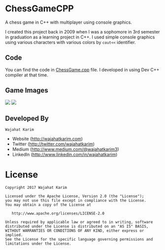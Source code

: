 # ChessGameCPP
A chess game in C++ with multiplayer using console graphics. 

I created this project back in 2009 when I was a sophomore in 3rd semester in graduation as a learning project in C++. I used simple console graphics using various characters with various colors by `cout<<` identifier.

## Code
You can find the code in [ChessGame.cpp](https://github.com/wajahatkarim3/ChessGameCPP/blob/master/ChessGame.cpp) file. I developed in using Dev C++ compiler at that time.


## Game Images
![](https://github.com/wajahatkarim3/ChessGameCPP/blob/master/chess1.jpg?raw=true)
![](https://github.com/wajahatkarim3/ChessGameCPP/blob/master/chess2.jpg?raw=true)

## Developed By
```
Wajahat Karim
```
- Website (http://wajahatkarim.com)
- Twitter (http://twitter.com/wajahatkarim)
- Medium (http://www.medium.com/@wajahatkarim3)
- LinkedIn (http://www.linkedin.com/in/wajahatkarim)

# License

    Copyright 2017 Wajahat Karim

    Licensed under the Apache License, Version 2.0 (the "License");
    you may not use this file except in compliance with the License.
    You may obtain a copy of the License at

       http://www.apache.org/licenses/LICENSE-2.0

    Unless required by applicable law or agreed to in writing, software
    distributed under the License is distributed on an "AS IS" BASIS,
    WITHOUT WARRANTIES OR CONDITIONS OF ANY KIND, either express or implied.
    See the License for the specific language governing permissions and
    limitations under the License.
